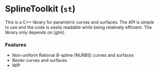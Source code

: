 # SplineToolkit (`st`)
This is a C++ library for parametric curves and surfaces. The API is simple to use and the code is easily readable while being relatively efficient. The library only depends on [glm].

### Features
* Non-uniform Rational B-spline (NURBS) curves and surfaces
* Bezier curves and surfaces
* WIP